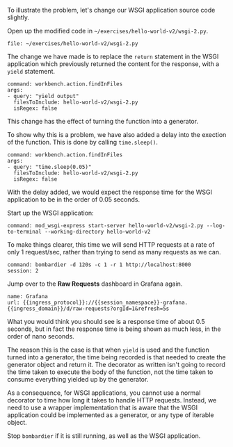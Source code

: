 To illustrate the problem, let's change our WSGI application source code slightly.

Open up the modified code in `~/exercises/hello-world-v2/wsgi-2.py`.

```editor:open-file
file: ~/exercises/hello-world-v2/wsgi-2.py
```

The change we have made is to replace the `return` statement in the WSGI application which previously returned the content for the response, with a `yield` statement.

```editor:execute-command
command: workbench.action.findInFiles
args:
- query: "yield output"
  filesToInclude: hello-world-v2/wsgi-2.py
  isRegex: false
```

This change has the effect of turning the function into a generator.

To show why this is a problem, we have also added a delay into the exection of the function. This is done by calling `time.sleep()`.

```editor:execute-command
command: workbench.action.findInFiles
args:
- query: "time.sleep(0.05)"
  filesToInclude: hello-world-v2/wsgi-2.py
  isRegex: false
```

With the delay added, we would expect the response time for the WSGI application to be in the order of 0.05 seconds.

Start up the WSGI application:

```terminal:execute
command: mod_wsgi-express start-server hello-world-v2/wsgi-2.py --log-to-terminal --working-directory hello-world-v2
```

To make things clearer, this time we will send HTTP requests at a rate of only 1 request/sec, rather than trying to send as many requests as we can.

```terminal:execute
command: bombardier -d 120s -c 1 -r 1 http://localhost:8000
session: 2
```

Jump over to the **Raw Requests** dashboard in Grafana again.

```dashboard:reload-dashboard
name: Grafana
url: {{ingress_protocol}}://{{session_namespace}}-grafana.{{ingress_domain}}/d/raw-requests?orgId=1&refresh=5s
```

What you would think you should see is a response time of about 0.5 seconds, but in fact the response time is being shown as much less, in the order of nano seconds.

The reason this is the case is that when `yield` is used and the function turned into a generator, the time being recorded is that needed to create the generator object and return it. The decorator as written isn't going to record the time taken to execute the body of the function, not the time taken to consume everything yielded up by the generator.

As a consequence, for WSGI applications, you cannot use a normal decorator to time how long it takes to handle HTTP requests. Instead, we need to use a wrapper implementation that is aware that the WSGI application could be implemented as a generator, or any type of iterable object.

Stop `bombardier` if it is still running, as well as the WSGI application.

```terminal:interrupt-all
```
